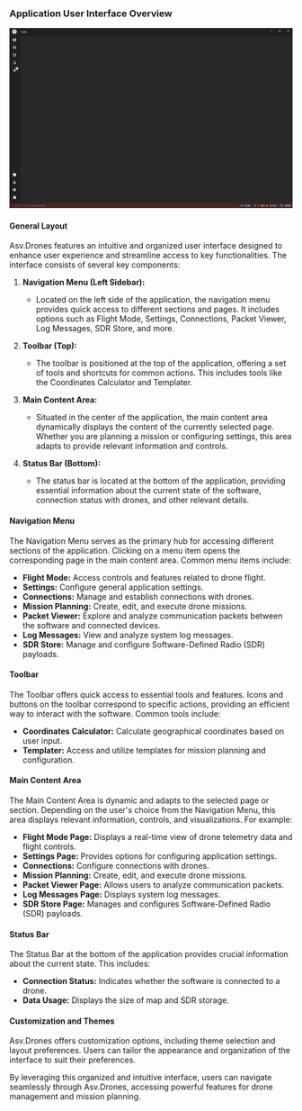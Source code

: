 ### Application User Interface Overview

![](images//application-ui.png)

#### General Layout

Asv.Drones features an intuitive and organized user interface designed to enhance user experience and streamline access to key functionalities. The interface consists of several key components:

1. **Navigation Menu (Left Sidebar):**
   - Located on the left side of the application, the navigation menu provides quick access to different sections and pages. It includes options such as Flight Mode, Settings, Connections, Packet Viewer, Log Messages, SDR Store, and more.

2. **Toolbar (Top):**
   - The toolbar is positioned at the top of the application, offering a set of tools and shortcuts for common actions. This includes tools like the Coordinates Calculator and Templater.

3. **Main Content Area:**
   - Situated in the center of the application, the main content area dynamically displays the content of the currently selected page. Whether you are planning a mission or configuring settings, this area adapts to provide relevant information and controls.

4. **Status Bar (Bottom):**
   - The status bar is located at the bottom of the application, providing essential information about the current state of the software, connection status with drones, and other relevant details.

#### Navigation Menu

The Navigation Menu serves as the primary hub for accessing different sections of the application. Clicking on a menu item opens the corresponding page in the main content area. Common menu items include:

- **Flight Mode:** Access controls and features related to drone flight.
- **Settings:** Configure general application settings.
- **Connections:** Manage and establish connections with drones.
- **Mission Planning:** Create, edit, and execute drone missions.
- **Packet Viewer:** Explore and analyze communication packets between the software and connected devices.
- **Log Messages:** View and analyze system log messages.
- **SDR Store:** Manage and configure Software-Defined Radio (SDR) payloads.

#### Toolbar

The Toolbar offers quick access to essential tools and features. Icons and buttons on the toolbar correspond to specific actions, providing an efficient way to interact with the software. Common tools include:

- **Coordinates Calculator:** Calculate geographical coordinates based on user input.
- **Templater:** Access and utilize templates for mission planning and configuration.

#### Main Content Area

The Main Content Area is dynamic and adapts to the selected page or section. Depending on the user's choice from the Navigation Menu, this area displays relevant information, controls, and visualizations. For example:

- **Flight Mode Page:** Displays a real-time view of drone telemetry data and flight controls.
- **Settings Page:** Provides options for configuring application settings.
- **Connections:** Configure connections with drones.
- **Mission Planning:** Create, edit, and execute drone missions.
- **Packet Viewer Page:** Allows users to analyze communication packets.
- **Log Messages Page:** Displays system log messages.
- **SDR Store Page:** Manages and configures Software-Defined Radio (SDR) payloads.

#### Status Bar

The Status Bar at the bottom of the application provides crucial information about the current state. This includes:

- **Connection Status:** Indicates whether the software is connected to a drone.
- **Data Usage:** Displays the size of map and SDR storage.

#### Customization and Themes

Asv.Drones offers customization options, including theme selection and layout preferences. Users can tailor the appearance and organization of the interface to suit their preferences.

By leveraging this organized and intuitive interface, users can navigate seamlessly through Asv.Drones, accessing powerful features for drone management and mission planning.
